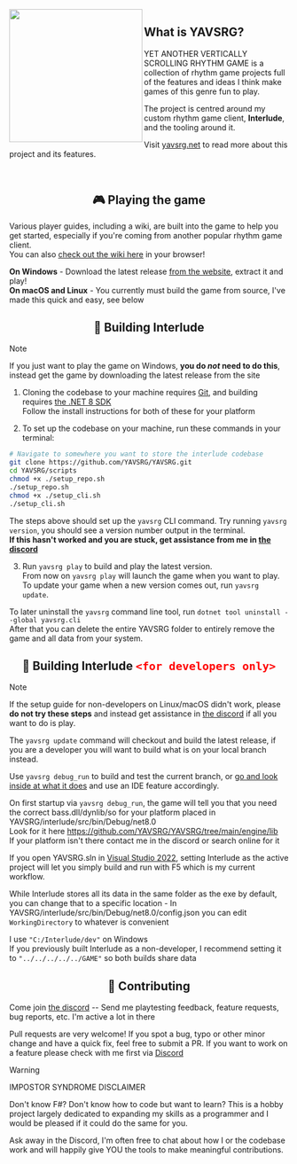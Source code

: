 <img src="https://github.com/YAVSRG/YAVSRG/assets/21290233/f3a88ac6-431a-46a1-9351-95266f30fe70.png" align="left" height="240">

## What is YAVSRG?
YET ANOTHER VERTICALLY SCROLLING RHYTHM GAME is a collection of rhythm game projects full of the features and ideas I think make games of this genre fun to play.

The project is centred around my custom rhythm game client, **Interlude**, and the tooling around it.

Visit [yavsrg.net](https://www.yavsrg.net) to read more about this project and its features.

<br/>

<h2 align="center">🎮 Playing the game</h2>

Various player guides, including a wiki, are built into the game to help you get started, especially if you're coming from another popular rhythm game client.  
You can also [check out the wiki here](https://www.yavsrg.net/interlude/wiki) in your browser!

**On Windows** - Download the latest release [from the website](https://www.yavsrg.net), extract it and play!  
**On macOS and Linux** - You currently must build the game from source, I've made this quick and easy, see below

<h2 align="center">🧱 Building Interlude</h2>

> [!Note]
>
> If you just want to play the game on Windows, **you do *not* need to do this**, instead get the game by downloading the latest release from the site

1. Cloning the codebase to your machine requires [Git](https://git-scm.com/downloads), and building requires [the .NET 8 SDK](https://dotnet.microsoft.com/en-us/download/dotnet/8.0)  
Follow the install instructions for both of these for your platform

2. To set up the codebase on your machine, run these commands in your terminal:
```bash
# Navigate to somewhere you want to store the interlude codebase
git clone https://github.com/YAVSRG/YAVSRG.git
cd YAVSRG/scripts
chmod +x ./setup_repo.sh
./setup_repo.sh
chmod +x ./setup_cli.sh
./setup_cli.sh
```
The steps above should set up the `yavsrg` CLI command. Try running `yavsrg version`, you should see a version number output in the terminal.  
**If this hasn't worked and you are stuck, get assistance from me in [the discord](https://discord.gg/tA22tWR)**

3. Run `yavsrg play` to build and play the latest version.  
   From now on `yavsrg play` will launch the game when you want to play.  
    To update your game when a new version comes out, run `yavsrg update`.
	
To later uninstall the `yavsrg` command line tool, run `dotnet tool uninstall --global yavsrg.cli`  
After that you can delete the entire YAVSRG folder to entirely remove the game and all data from your system.

<h2 align="center">🧱 Building Interlude <code style="color: red; font-size: 20px">&lt;for developers only&gt;</code></h2>

> [!Note]
>
> If the setup guide for non-developers on Linux/macOS didn't work, please **do not try these steps** and instead get assistance in [the discord](https://discord.gg/tA22tWR) if all you want to do is play.

The `yavsrg update` command will checkout and build the latest release, if you are a developer you will want to build what is on your local branch instead.

Use `yavsrg debug_run` to build and test the current branch, or [go and look inside at what it does](https://github.com/YAVSRG/YAVSRG/blob/main/tools/Client/Play.fs) and use an IDE feature accordingly.

On first startup via `yavsrg debug_run`, the game will tell you that you need the correct bass.dll/dynlib/so for your platform placed in YAVSRG/interlude/src/bin/Debug/net8.0  
Look for it here https://github.com/YAVSRG/YAVSRG/tree/main/engine/lib  
If your platform isn't there contact me in the discord or search online for it

If you open YAVSRG.sln in [Visual Studio 2022](https://visualstudio.microsoft.com/vs/community/), setting Interlude as the active project will let you simply build and run with F5 which is my current workflow.

While Interlude stores all its data in the same folder as the exe by default, you can change that to a specific location - In YAVSRG/interlude/src/bin/Debug/net8.0/config.json you can edit `WorkingDirectory` to whatever is convenient

I use `"C:/Interlude/dev"` on Windows  
If you previously built Interlude as a non-developer, I recommend setting it to `"../../../../../GAME"` so both builds share data

<h2 align="center">🤝 Contributing</h2>

Come join [the discord](https://discord.gg/tA22tWR) -- Send me playtesting feedback, feature requests, bug reports, etc. I'm active a lot in there

Pull requests are very welcome!
If you spot a bug, typo or other minor change and have a quick fix, feel free to submit a PR.
If you want to work on a feature please check with me first via [Discord](https://discord.gg/tA22tWR)

> [!Warning]
>
> IMPOSTOR SYNDROME DISCLAIMER
>
> Don't know F#? Don't know how to code but want to learn? This is a hobby project largely dedicated to expanding my skills as a programmer and I would be pleased if it could do the same for you.
>
> Ask away in the Discord, I'm often free to chat about how I or the codebase work and will happily give YOU the tools to make meaningful contributions.
